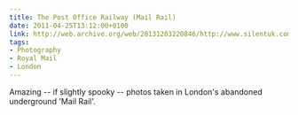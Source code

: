 ```yaml
---
title: The Post Office Railway (Mail Rail)
date: 2011-04-25T13:12:00+0100
link: http://web.archive.org/web/20131203220846/http://www.silentuk.com/?p=2792
tags:
- Photography
- Royal Mail
- London
---
```

Amazing -- if slightly spooky -- photos taken in London's abandoned underground 'Mail Rail'.
